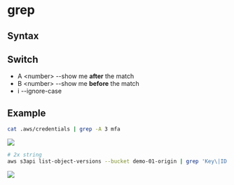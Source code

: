 # grep

## Syntax

## Switch
* A \<number\> --show me **after** the match
* B \<number\> --show me **before** the match
* i --ignore-case 

## Example
````bash
cat .aws/credentials | grep -A 3 mfa
````
[<img src="https://i.imgur.com/YBrYQJL.png">](https://i.imgur.com/YBrYQJL.png)

````bash
# 2x string
aws s3api list-object-versions --bucket demo-01-origin | grep 'Key\|ID'
````
[<img src="https://i.imgur.com/SYRSB7i.png">](https://i.imgur.com/SYRSB7i.png)
